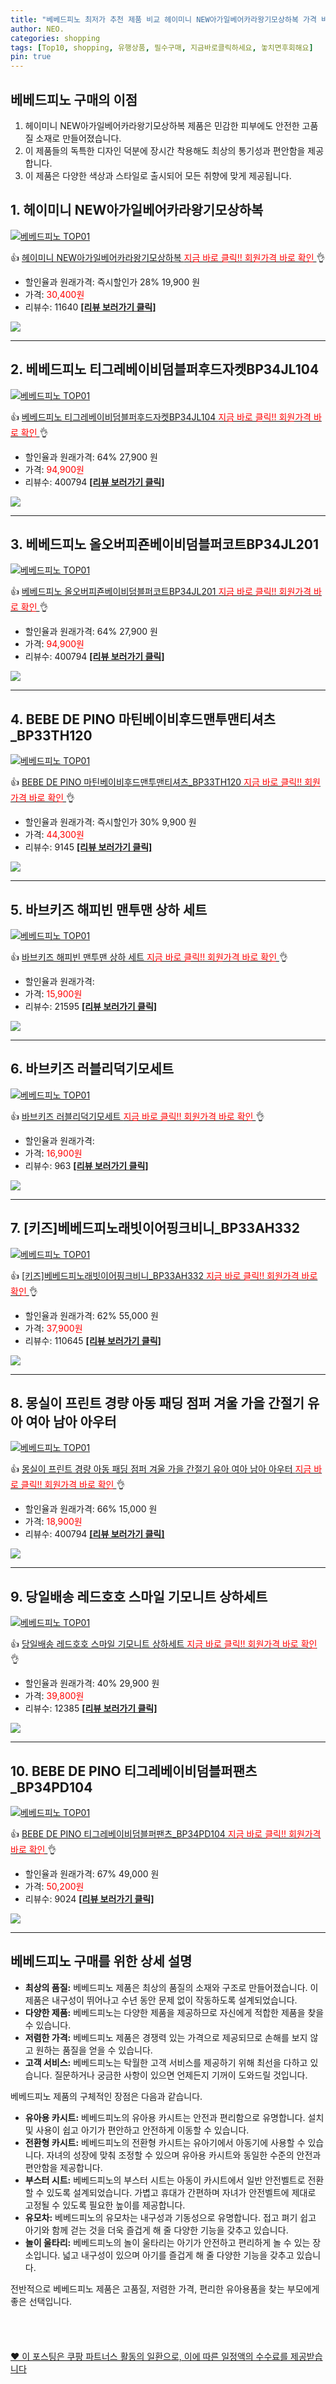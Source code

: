 ```yaml
---
title: "베베드피노 최저가 추천 제품 비교 헤이미니 NEW아가일베어카라왕기모상하복 가격 비교 최저가장점"
author: NEO.
categories: shopping
tags: [Top10, shopping, 유행상품, 필수구매, 지금바로클릭하세요, 놓치면후회해요]
pin: true
---
```

## 베베드피노 구매의 이점
1. 헤이미니 NEW아가일베어카라왕기모상하복 제품은 민감한 피부에도 안전한 고품질 소재로 만들어졌습니다.
2. 이 제품들의 독특한 디자인 덕분에 장시간 착용해도 최상의 통기성과 편안함을 제공합니다.
3. 이 제품은 다양한 색상과 스타일로 출시되어 모든 취향에 맞게 제공됩니다.

   

## 1. 헤이미니 NEW아가일베어카라왕기모상하복

[![베베드피노 TOP01](https://thumbnail6.coupangcdn.com/thumbnails/remote/490x490ex/image/vendor_inventory/be62/76dc7549a3518f805d8dd8927e3bc27237e9573c4db2088c620eb0427be7.jpg)](https://link.coupang.com/re/AFFSDP?lptag=AF3617701&subid=GithubCoopas&pageKey=7718860413&traceid=V0-153&itemId=20710086461&vendorItemId=87781154498)


👍 [헤이미니 NEW아가일베어카라왕기모상하복 <font color=red> 지금 바로 클릭!! 회원가격 바로 확인 </font> ](https://link.coupang.com/re/AFFSDP?lptag=AF3617701&subid=GithubCoopas&pageKey=7718860413&traceid=V0-153&itemId=20710086461&vendorItemId=87781154498) 👌 


- 할인율과 원래가격: 즉시할인가 28%  19,900   원
- 가격: <span style='color:red'>30,400원</span>
- 리뷰수: 11640  [**[리뷰 보러가기 클릭]**](https://link.coupang.com/re/AFFSDP?lptag=AF3617701&subid=GithubCoopas&pageKey=7718860413&traceid=V0-153&itemId=20710086461&vendorItemId=87781154498)

[![](/discount_price.png)](https://link.coupang.com/re/AFFSDP?lptag=AF3617701&subid=GithubCoopas&pageKey=7718860413&traceid=V0-153&itemId=20710086461&vendorItemId=87781154498)

---


   

## 2. 베베드피노 티그레베이비덤블퍼후드자켓BP34JL104

[![베베드피노 TOP01](https://thumbnail8.coupangcdn.com/thumbnails/remote/490x490ex/image/vendor_inventory/2c72/66b77ae06a50237739081106c4dfe62264c1b0076e24de67c07825aa90da.jpg)](https://link.coupang.com/re/AFFSDP?lptag=AF3617701&subid=GithubCoopas&pageKey=7779127393&traceid=V0-153&itemId=21020657977&vendorItemId=88083879278)


👍 [베베드피노 티그레베이비덤블퍼후드자켓BP34JL104 <font color=red> 지금 바로 클릭!! 회원가격 바로 확인 </font> ](https://link.coupang.com/re/AFFSDP?lptag=AF3617701&subid=GithubCoopas&pageKey=7779127393&traceid=V0-153&itemId=21020657977&vendorItemId=88083879278) 👌 


- 할인율과 원래가격: 64%  27,900   원
- 가격: <span style='color:red'>94,900원</span>
- 리뷰수: 400794  [**[리뷰 보러가기 클릭]**](https://link.coupang.com/re/AFFSDP?lptag=AF3617701&subid=GithubCoopas&pageKey=7779127393&traceid=V0-153&itemId=21020657977&vendorItemId=88083879278)

[![](/discount_price.png)](https://link.coupang.com/re/AFFSDP?lptag=AF3617701&subid=GithubCoopas&pageKey=7779127393&traceid=V0-153&itemId=21020657977&vendorItemId=88083879278)

---


   

## 3. 베베드피노 올오버피죤베이비덤블퍼코트BP34JL201

[![베베드피노 TOP01](https://thumbnail10.coupangcdn.com/thumbnails/remote/490x490ex/image/vendor_inventory/22e0/99beb2de3a132fef567cfbdc8e2b92b1488c051add1ccae73fc446bdab41.jpg)](https://link.coupang.com/re/AFFSDP?lptag=AF3617701&subid=GithubCoopas&pageKey=7779147814&traceid=V0-153&itemId=21020766343&vendorItemId=88083965053)


👍 [베베드피노 올오버피죤베이비덤블퍼코트BP34JL201 <font color=red> 지금 바로 클릭!! 회원가격 바로 확인 </font> ](https://link.coupang.com/re/AFFSDP?lptag=AF3617701&subid=GithubCoopas&pageKey=7779147814&traceid=V0-153&itemId=21020766343&vendorItemId=88083965053) 👌 


- 할인율과 원래가격: 64%  27,900   원
- 가격: <span style='color:red'>94,900원</span>
- 리뷰수: 400794  [**[리뷰 보러가기 클릭]**](https://link.coupang.com/re/AFFSDP?lptag=AF3617701&subid=GithubCoopas&pageKey=7779147814&traceid=V0-153&itemId=21020766343&vendorItemId=88083965053)

[![](/discount_price.png)](https://link.coupang.com/re/AFFSDP?lptag=AF3617701&subid=GithubCoopas&pageKey=7779147814&traceid=V0-153&itemId=21020766343&vendorItemId=88083965053)

---


   

## 4. BEBE DE PINO 마틴베이비후드맨투맨티셔츠_BP33TH120

[![베베드피노 TOP01](https://thumbnail6.coupangcdn.com/thumbnails/remote/490x490ex/image/vendor_inventory/2e52/8f7aaada55604ae26632fcf3046d544c97e0fec318d987384f199a6c904d.jpg)](https://link.coupang.com/re/AFFSDP?lptag=AF3617701&subid=GithubCoopas&pageKey=7713221882&traceid=V0-153&itemId=20681473602&vendorItemId=87918933108)


👍 [BEBE DE PINO 마틴베이비후드맨투맨티셔츠_BP33TH120 <font color=red> 지금 바로 클릭!! 회원가격 바로 확인 </font> ](https://link.coupang.com/re/AFFSDP?lptag=AF3617701&subid=GithubCoopas&pageKey=7713221882&traceid=V0-153&itemId=20681473602&vendorItemId=87918933108) 👌 


- 할인율과 원래가격: 즉시할인가 30%  9,900   원
- 가격: <span style='color:red'>44,300원</span>
- 리뷰수: 9145  [**[리뷰 보러가기 클릭]**](https://link.coupang.com/re/AFFSDP?lptag=AF3617701&subid=GithubCoopas&pageKey=7713221882&traceid=V0-153&itemId=20681473602&vendorItemId=87918933108)

[![](/discount_price.png)](https://link.coupang.com/re/AFFSDP?lptag=AF3617701&subid=GithubCoopas&pageKey=7713221882&traceid=V0-153&itemId=20681473602&vendorItemId=87918933108)

---


   

## 5. 바브키즈 해피빈 맨투맨 상하 세트

[![베베드피노 TOP01](https://thumbnail10.coupangcdn.com/thumbnails/remote/490x490ex/image/vendor_inventory/54e2/8aa1903c119cb8d4b18e1f6e298fdc040fb787166e972753d4ee15a34719.jpg)](https://link.coupang.com/re/AFFSDP?lptag=AF3617701&subid=GithubCoopas&pageKey=6239415108&traceid=V0-153&itemId=12585660229&vendorItemId=87553766130)


👍 [바브키즈 해피빈 맨투맨 상하 세트 <font color=red> 지금 바로 클릭!! 회원가격 바로 확인 </font> ](https://link.coupang.com/re/AFFSDP?lptag=AF3617701&subid=GithubCoopas&pageKey=6239415108&traceid=V0-153&itemId=12585660229&vendorItemId=87553766130) 👌 


- 할인율과 원래가격: 
- 가격: <span style='color:red'>15,900원</span>
- 리뷰수: 21595  [**[리뷰 보러가기 클릭]**](https://link.coupang.com/re/AFFSDP?lptag=AF3617701&subid=GithubCoopas&pageKey=6239415108&traceid=V0-153&itemId=12585660229&vendorItemId=87553766130)

[![](/discount_price.png)](https://link.coupang.com/re/AFFSDP?lptag=AF3617701&subid=GithubCoopas&pageKey=6239415108&traceid=V0-153&itemId=12585660229&vendorItemId=87553766130)

---


   

## 6. 바브키즈 러블리덕기모세트

[![베베드피노 TOP01](https://thumbnail7.coupangcdn.com/thumbnails/remote/490x490ex/image/vendor_inventory/c595/d6b93729ac22421f23893135c3fa153818075c1a058c8c1fdaac993f2fde.jpg)](https://link.coupang.com/re/AFFSDP?lptag=AF3617701&subid=GithubCoopas&pageKey=7707495678&traceid=V0-153&itemId=20652054517&vendorItemId=87553130746)


👍 [바브키즈 러블리덕기모세트 <font color=red> 지금 바로 클릭!! 회원가격 바로 확인 </font> ](https://link.coupang.com/re/AFFSDP?lptag=AF3617701&subid=GithubCoopas&pageKey=7707495678&traceid=V0-153&itemId=20652054517&vendorItemId=87553130746) 👌 


- 할인율과 원래가격: 
- 가격: <span style='color:red'>16,900원</span>
- 리뷰수: 963  [**[리뷰 보러가기 클릭]**](https://link.coupang.com/re/AFFSDP?lptag=AF3617701&subid=GithubCoopas&pageKey=7707495678&traceid=V0-153&itemId=20652054517&vendorItemId=87553130746)

[![](/discount_price.png)](https://link.coupang.com/re/AFFSDP?lptag=AF3617701&subid=GithubCoopas&pageKey=7707495678&traceid=V0-153&itemId=20652054517&vendorItemId=87553130746)

---


   

## 7. [키즈]베베드피노래빗이어핑크비니_BP33AH332

[![베베드피노 TOP01](https://thumbnail10.coupangcdn.com/thumbnails/remote/490x490ex/image/vendor_inventory/13c8/a2281baf6b372e1dc780ff2a3c152dae18e8ea98d011dd5e85b0b4e0b190.jpg)](https://link.coupang.com/re/AFFSDP?lptag=AF3617701&subid=GithubCoopas&pageKey=7727625189&traceid=V0-153&itemId=20756715096&vendorItemId=87973256504)


👍 [[키즈]베베드피노래빗이어핑크비니_BP33AH332 <font color=red> 지금 바로 클릭!! 회원가격 바로 확인 </font> ](https://link.coupang.com/re/AFFSDP?lptag=AF3617701&subid=GithubCoopas&pageKey=7727625189&traceid=V0-153&itemId=20756715096&vendorItemId=87973256504) 👌 


- 할인율과 원래가격: 62%  55,000   원
- 가격: <span style='color:red'>37,900원</span>
- 리뷰수: 110645  [**[리뷰 보러가기 클릭]**](https://link.coupang.com/re/AFFSDP?lptag=AF3617701&subid=GithubCoopas&pageKey=7727625189&traceid=V0-153&itemId=20756715096&vendorItemId=87973256504)

[![](/discount_price.png)](https://link.coupang.com/re/AFFSDP?lptag=AF3617701&subid=GithubCoopas&pageKey=7727625189&traceid=V0-153&itemId=20756715096&vendorItemId=87973256504)

---


   

## 8. 몽실이 프린트 경량 아동 패딩 점퍼 겨울 가을 간절기 유아 여아 남아 아우터

[![베베드피노 TOP01](https://thumbnail6.coupangcdn.com/thumbnails/remote/490x490ex/image/vendor_inventory/bd26/1f9d025c91255a9ed53cbcda19d9969a82f3c8983e2f9d37718e79cf8731.jpg)](https://link.coupang.com/re/AFFSDP?lptag=AF3617701&subid=GithubCoopas&pageKey=7546841275&traceid=V0-153&itemId=19851574342&vendorItemId=86952756739)


👍 [몽실이 프린트 경량 아동 패딩 점퍼 겨울 가을 간절기 유아 여아 남아 아우터 <font color=red> 지금 바로 클릭!! 회원가격 바로 확인 </font> ](https://link.coupang.com/re/AFFSDP?lptag=AF3617701&subid=GithubCoopas&pageKey=7546841275&traceid=V0-153&itemId=19851574342&vendorItemId=86952756739) 👌 


- 할인율과 원래가격: 66%  15,000   원
- 가격: <span style='color:red'>18,900원</span>
- 리뷰수: 400794  [**[리뷰 보러가기 클릭]**](https://link.coupang.com/re/AFFSDP?lptag=AF3617701&subid=GithubCoopas&pageKey=7546841275&traceid=V0-153&itemId=19851574342&vendorItemId=86952756739)

[![](/discount_price.png)](https://link.coupang.com/re/AFFSDP?lptag=AF3617701&subid=GithubCoopas&pageKey=7546841275&traceid=V0-153&itemId=19851574342&vendorItemId=86952756739)

---


   

## 9. 당일배송 레드호호 스마일 기모니트 상하세트

[![베베드피노 TOP01](https://thumbnail7.coupangcdn.com/thumbnails/remote/490x490ex/image/vendor_inventory/2904/e2b0cfd26698b92ee94c3088ff93f9a64dd8741d9f92021522d3febd7072.jpg)](https://link.coupang.com/re/AFFSDP?lptag=AF3617701&subid=GithubCoopas&pageKey=7737272859&traceid=V0-153&itemId=20807367960&vendorItemId=87876408456)


👍 [당일배송 레드호호 스마일 기모니트 상하세트 <font color=red> 지금 바로 클릭!! 회원가격 바로 확인 </font> ](https://link.coupang.com/re/AFFSDP?lptag=AF3617701&subid=GithubCoopas&pageKey=7737272859&traceid=V0-153&itemId=20807367960&vendorItemId=87876408456) 👌 


- 할인율과 원래가격: 40%  29,900   원
- 가격: <span style='color:red'>39,800원</span>
- 리뷰수: 12385  [**[리뷰 보러가기 클릭]**](https://link.coupang.com/re/AFFSDP?lptag=AF3617701&subid=GithubCoopas&pageKey=7737272859&traceid=V0-153&itemId=20807367960&vendorItemId=87876408456)

[![](/discount_price.png)](https://link.coupang.com/re/AFFSDP?lptag=AF3617701&subid=GithubCoopas&pageKey=7737272859&traceid=V0-153&itemId=20807367960&vendorItemId=87876408456)

---


   

## 10. BEBE DE PINO 티그레베이비덤블퍼팬츠_BP34PD104

[![베베드피노 TOP01](https://thumbnail7.coupangcdn.com/thumbnails/remote/490x490ex/image/vendor_inventory/99ec/b02b1dc9b024bf9598dfdbda65d2813141c8b83f7a0bb061a03b884d342e.jpg)](https://link.coupang.com/re/AFFSDP?lptag=AF3617701&subid=GithubCoopas&pageKey=7758745905&traceid=V0-153&itemId=20918375112&vendorItemId=87985257379)


👍 [BEBE DE PINO 티그레베이비덤블퍼팬츠_BP34PD104 <font color=red> 지금 바로 클릭!! 회원가격 바로 확인 </font> ](https://link.coupang.com/re/AFFSDP?lptag=AF3617701&subid=GithubCoopas&pageKey=7758745905&traceid=V0-153&itemId=20918375112&vendorItemId=87985257379) 👌 


- 할인율과 원래가격: 67%  49,000   원
- 가격: <span style='color:red'>50,200원</span>
- 리뷰수: 9024  [**[리뷰 보러가기 클릭]**](https://link.coupang.com/re/AFFSDP?lptag=AF3617701&subid=GithubCoopas&pageKey=7758745905&traceid=V0-153&itemId=20918375112&vendorItemId=87985257379)

[![](/discount_price.png)](https://link.coupang.com/re/AFFSDP?lptag=AF3617701&subid=GithubCoopas&pageKey=7758745905&traceid=V0-153&itemId=20918375112&vendorItemId=87985257379)

---
## 베베드피노 구매를 위한 상세 설명
* **최상의 품질:** 베베드피노 제품은 최상의 품질의 소재와 구조로 만들어졌습니다. 이 제품은 내구성이 뛰어나고 수년 동안 문제 없이 작동하도록 설계되었습니다.
* **다양한 제품:** 베베드피노는 다양한 제품을 제공하므로 자신에게 적합한 제품을 찾을 수 있습니다.
* **저렴한 가격:** 베베드피노 제품은 경쟁력 있는 가격으로 제공되므로 손해를 보지 않고 원하는 품질을 얻을 수 있습니다.
* **고객 서비스:** 베베드피노는 탁월한 고객 서비스를 제공하기 위해 최선을 다하고 있습니다. 질문하거나 궁금한 사항이 있으면 언제든지 기꺼이 도와드릴 것입니다.

베베드피노 제품의 구체적인 장점은 다음과 같습니다.

* **유아용 카시트:** 베베드피노의 유아용 카시트는 안전과 편리함으로 유명합니다. 설치 및 사용이 쉽고 아기가 편안하고 안전하게 이동할 수 있습니다.
* **전환형 카시트:** 베베드피노의 전환형 카시트는 유아기에서 아동기에 사용할 수 있습니다. 자녀의 성장에 맞춰 조정할 수 있으며 유아용 카시트와 동일한 수준의 안전과 편안함을 제공합니다.
* **부스터 시트:** 베베드피노의 부스터 시트는 아동이 카시트에서 일반 안전벨트로 전환할 수 있도록 설계되었습니다. 가볍고 휴대가 간편하며 자녀가 안전벨트에 제대로 고정될 수 있도록 필요한 높이를 제공합니다.
* **유모차:** 베베드피노의 유모차는 내구성과 기동성으로 유명합니다. 접고 펴기 쉽고 아기와 함께 걷는 것을 더욱 즐겁게 해 줄 다양한 기능을 갖추고 있습니다.
* **놀이 울타리:** 베베드피노의 놀이 울타리는 아기가 안전하고 편리하게 놀 수 있는 장소입니다. 넓고 내구성이 있으며 아기를 즐겁게 해 줄 다양한 기능을 갖추고 있습니다.

전반적으로 베베드피노 제품은 고품질, 저렴한 가격, 편리한 유아용품을 찾는 부모에게 좋은 선택입니다.<br><br><br><br><br> [ ❤  이 포스팅은 쿠팡 파트너스 활동의 일환으로, 이에 따른 일정액의 수수료를 제공받습니다](https://link.coupang.com/a/bcEFyh)